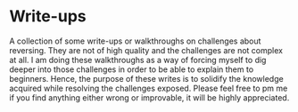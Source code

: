 # Write-ups
A collection of some write-ups or walkthroughs on challenges about reversing. They are not of high quality and the challenges are not complex at all. I am doing these walkthroughs as a way of forcing myself to dig deeper into those challenges in order to be able to explain them to beginners. Hence, the purpose of these writes is to solidify the knowledge acquired while resolving the challenges exposed. Please feel free to pm me if you find anything either wrong or improvable, it will be highly appreciated.
